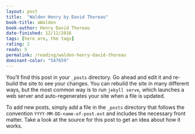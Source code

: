 ```yaml
---
layout: post
title:  "Walden Henry by David Thoreau"
book-title: aWalden
book-author: Henry David Thoreau
date-finished: 12/12/2016
tags: [here are, the tags]
rating: 2
reads: 5
permalink: /reading/walden-henry-david-thoreau
dominant-color: "5A7659"
---
```

You’ll find this post in your `_posts` directory. Go ahead and edit it and re-build the site to see your changes. You can rebuild the site in many different ways, but the most common way is to run `jekyll serve`, which launches a web server and auto-regenerates your site when a file is updated.

To add new posts, simply add a file in the `_posts` directory that follows the convention `YYYY-MM-DD-name-of-post.ext` and includes the necessary front matter. Take a look at the source for this post to get an idea about how it works.
